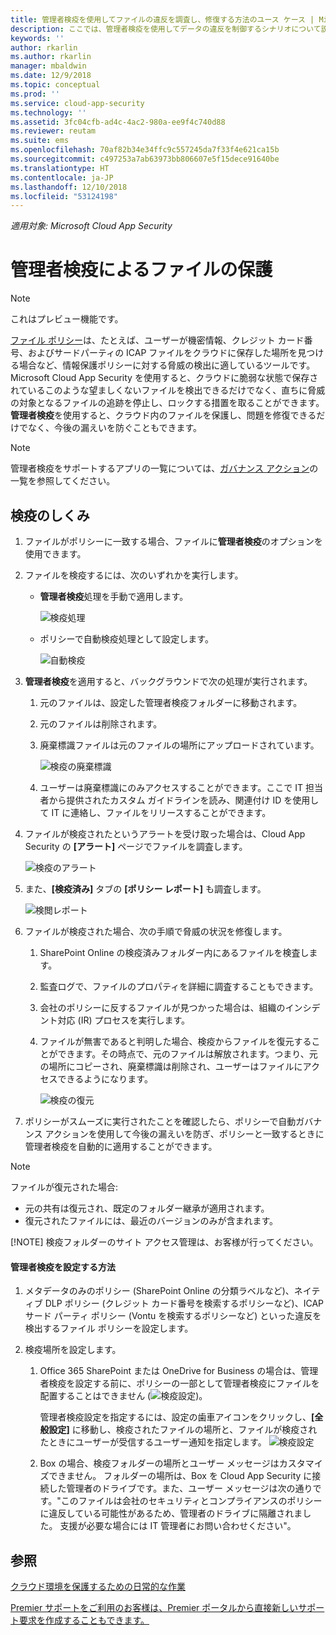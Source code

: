 ```yaml
---
title: 管理者検疫を使用してファイルの違反を調査し、修復する方法のユース ケース | Microsoft Docs
description: ここでは、管理者検疫を使用してデータの違反を制御するシナリオについて説明します。
keywords: ''
author: rkarlin
ms.author: rkarlin
manager: mbaldwin
ms.date: 12/9/2018
ms.topic: conceptual
ms.prod: ''
ms.service: cloud-app-security
ms.technology: ''
ms.assetid: 3fc04cfb-ad4c-4ac2-980a-ee9f4c740d88
ms.reviewer: reutam
ms.suite: ems
ms.openlocfilehash: 70af82b34e34ffc9c557245da7f33f4e621ca15b
ms.sourcegitcommit: c497253a7ab63973bb806607e5f15dece91640be
ms.translationtype: HT
ms.contentlocale: ja-JP
ms.lasthandoff: 12/10/2018
ms.locfileid: "53124198"
---
```

*適用対象: Microsoft Cloud App Security*


# <a name="protecting-your-files-with-admin-quarantine"></a>管理者検疫によるファイルの保護

> [!NOTE]
> これはプレビュー機能です。

[ファイル ポリシー](data-protection-policies.md)は、たとえば、ユーザーが機密情報、クレジット カード番号、およびサードパーティの ICAP ファイルをクラウドに保存した場所を見つける場合など、情報保護ポリシーに対する脅威の検出に適しているツールです。 Microsoft Cloud App Security を使用すると、クラウドに脆弱な状態で保存されているこのような望ましくないファイルを検出できるだけでなく、直ちに脅威の対象となるファイルの追跡を停止し、ロックする措置を取ることができます。 **管理者検疫**を使用すると、クラウド内のファイルを保護し、問題を修復できるだけでなく、今後の漏えいを防ぐこともできます。 

>[!NOTE] 
> 管理者検疫をサポートするアプリの一覧については、[ガバナンス アクション](governance-actions.md)の一覧を参照してください。
 
## <a name="how-quarantine-works"></a>検疫のしくみ 

1. ファイルがポリシーに一致する場合、ファイルに**管理者検疫**のオプションを使用できます。

2. ファイルを検疫するには、次のいずれかを実行します。
   - **管理者検疫**処理を手動で適用します。
     
     ![検疫処理](./media/quarantine-action.png)

   - ポリシーで自動検疫処理として設定します。 

     ![自動検疫](./media/quarantine-automated.png)

3. **管理者検疫**を適用すると、バックグラウンドで次の処理が実行されます。

   1. 元のファイルは、設定した管理者検疫フォルダーに移動されます。
   2. 元のファイルは削除されます。
   3. 廃棄標識ファイルは元のファイルの場所にアップロードされています。
      
      ![検疫の廃棄標識](./media/quarantine-tombstone.png)
      
   4. ユーザーは廃棄標識にのみアクセスすることができます。ここで IT 担当者から提供されたカスタム ガイドラインを読み、関連付け ID を使用して IT に連絡し、ファイルをリリースすることができます。

4. ファイルが検疫されたというアラートを受け取った場合は、Cloud App Security の **[アラート]** ページでファイルを調査します。
   
   ![検疫のアラート](./media/quarantine-alerts.png)
   
5. また、**[検疫済み]** タブの **[ポリシー レポート]** も調査します。
   
   ![検閲レポート](./media/quarantine-report.png)
    
6. ファイルが検疫された場合、次の手順で脅威の状況を修復します。
    
    1. SharePoint Online の検疫済みフォルダー内にあるファイルを検査します。
    2. 監査ログで、ファイルのプロパティを詳細に調査することもできます。
    3. 会社のポリシーに反するファイルが見つかった場合は、組織のインシデント対応 (IR) プロセスを実行します。
    4. ファイルが無害であると判明した場合、検疫からファイルを復元することができます。その時点で、元のファイルは解放されます。つまり、元の場所にコピーされ、廃棄標識は削除され、ユーザーはファイルにアクセスできるようになります。
       
       ![検疫の復元](./media/quarantine-restore.png)
       
7. ポリシーがスムーズに実行されたことを確認したら、ポリシーで自動ガバナンス アクションを使用して今後の漏えいを防ぎ、ポリシーと一致するときに管理者検疫を自動的に適用することができます。

> [!NOTE]
> ファイルが復元された場合:
> - 元の共有は復元され、既定のフォルダー継承が適用されます。
> - 復元されたファイルには、最近のバージョンのみが含まれます。
> 
> 
> [!NOTE]
> 検疫フォルダーのサイト アクセス管理は、お客様が行ってください。

#### <a name="how-to-set-up-admin-quarantine"></a>管理者検疫を設定する方法

1. メタデータのみのポリシー (SharePoint Online の分類ラベルなど)、ネイティブ DLP ポリシー (クレジット カード番号を検索するポリシーなど)、ICAP サード パーティ ポリシー (Vontu を検索するポリシーなど) といった違反を検出するファイル ポリシーを設定します。

2. 検疫場所を設定します。
   1. Office 365 SharePoint または OneDrive for Business の場合は、管理者検疫を設定する前に、ポリシーの一部として管理者検疫にファイルを配置することはできません (![検疫設定](./media/quarantine-warning.png))。

      管理者検疫設定を指定するには、設定の歯車アイコンをクリックし、**[全般設定]** に移動し、検疫されたファイルの場所と、ファイルが検疫されたときにユーザーが受信するユーザー通知を指定します。 
      ![検疫設定](./media/quarantine-settings.png)

   2. Box の場合、検疫フォルダーの場所とユーザー メッセージはカスタマイズできません。 フォルダーの場所は、Box を Cloud App Security に接続した管理者のドライブです。また、ユーザー メッセージは次の通りです。"このファイルは会社のセキュリティとコンプライアンスのポリシーに違反している可能性があるため、管理者のドライブに隔離されました。 支援が必要な場合には IT 管理者にお問い合わせください"。



## <a name="see-also"></a>参照  
[クラウド環境を保護するための日常的な作業](daily-activities-to-protect-your-cloud-environment.md)   

[Premier サポートをご利用のお客様は、Premier ポータルから直接新しいサポート要求を作成することもできます。](https://premier.microsoft.com/)  
  
  
